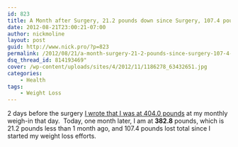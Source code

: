 ```yaml
---
id: 823
title: A Month after Surgery, 21.2 pounds down since Surgery, 107.4 pounds lost total so far
date: 2012-08-21T23:00:21-07:00
author: nickmoline
layout: post
guid: http://www.nick.pro/?p=823
permalink: /2012/08/21/a-month-surgery-21-2-pounds-since-surgery-107-4-pounds-lost-total-far/
dsq_thread_id: 814193469"
cover: /wp-content/uploads/sites/4/2012/11/1186278_63432651.jpg
categories:
    - Health
tags:
    - Weight Loss
---
```

2 days before the surgery <a title="Time for the clear liquids only" href="https://www.nick.pro/2012/07/24/time-clear-liquids/" target="_blank">I wrote that I was at 404.0 pounds</a> at my monthly weigh-in that day.  Today, one month later, I am at **382.8** pounds, which is 21.2 pounds less than 1 month ago, and 107.4 pounds lost total since I started my weight loss efforts.